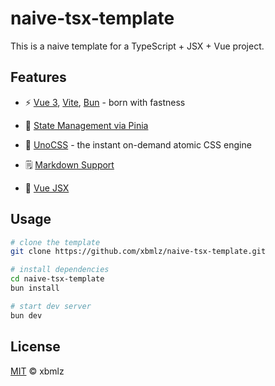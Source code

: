 # naive-tsx-template

This is a naive template for a TypeScript + JSX + Vue project.

## Features

- ⚡️ [Vue 3](https://github.com/vuejs/core), [Vite](https://github.com/vitejs/vite), [Bun](https://bun.sh/) - born with fastness

- 🍍 [State Management via Pinia](https://pinia.vuejs.org/)

- 🎨 [UnoCSS](https://github.com/antfu/unocss) - the instant on-demand atomic CSS engine

- 🗒 [Markdown Support](https://github.com/unplugin/unplugin-vue-markdown)

- 🦾 [Vue JSX](https://cn.vuejs.org/guide/extras/render-function)

## Usage

```bash
# clone the template
git clone https://github.com/xbmlz/naive-tsx-template.git

# install dependencies
cd naive-tsx-template
bun install

# start dev server
bun dev
```

## License

[MIT](https://github.com/xbmlz/naive-tsx-template/blob/main/LICENSE) © xbmlz
